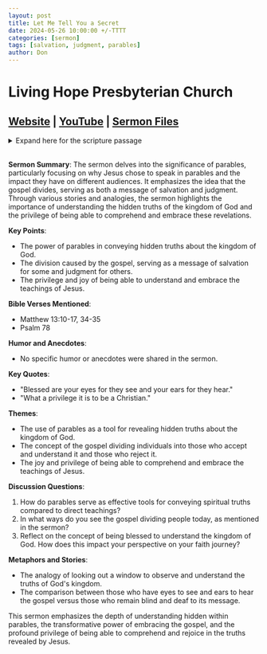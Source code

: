 ```yaml
---
layout: post
title: Let Me Tell You a Secret
date: 2024-05-26 10:00:00 +/-TTTT
categories: [sermon]
tags: [salvation, judgment, parables]
author: Don
---
```


# Living Hope Presbyterian Church

## [Website](https://www.livinghopepresbyterian.org/) | [YouTube](https://www.youtube.com/@LivingHopePresbyterianChurch) | [Sermon Files](https://github.com/jobian-ai/LHP-Sermons/tree/main/sermons/24-05-26)

<details closed>
  <summary>Expand here for the scripture passage</summary>
<br/><br/><b>Matthew 13</b>
<br/><br/><i>Matthew 13: 10 Then the disciples came and said to him, “Why do you speak to them in parables?” 11 And he answered them, “To you it has been given to know the secrets of the kingdom of heaven, but to them it has not been given. 12 For to the one who has, more will be given, and he will have an abundance, but from the one who has not, even what he has will be taken away. 13 This is why I speak to them in parables, because seeing they do not see, and hearing they do not hear, nor do they understand. 14 Indeed, in their case the prophecy of Isaiah is fulfilled that says:
 “‘“You will indeed hear but never understand,
 and you will indeed see but never perceive.”
15 For this people’s heart has grown dull,
 and with their ears they can barely hear,
 and their eyes they have closed,
lest they should see with their eyes
 and hear with their ears
and understand with their heart
 and turn, and I would heal them.’
16 But blessed are your eyes, for they see, and your ears, for they hear. 17 For truly, I say to you, many prophets and righteous people longed to see what you see, and did not see it, and to hear what you hear, and did not hear it.
  <br/><br/>
Matthew 13: 34 All these things Jesus said to the crowds in parables; indeed, he said nothing to them without a parable. 35 This was to fulfill what was spoken by the prophet:
 “I will open my mouth in parables;
 I will utter what has been hidden since the foundation of the world.”
<br/><br/></i>
ESV: The Holy Bible, English Standard Version ©2011 Crossway Bibles, a division of Good News Publishers.  All rights reserved.
<br/><br/>
</details>
<br/>

**Sermon Summary**:
The sermon delves into the significance of parables, particularly focusing on why Jesus chose to speak in parables and the impact they have on different audiences. It emphasizes the idea that the gospel divides, serving as both a message of salvation and judgment. Through various stories and analogies, the sermon highlights the importance of understanding the hidden truths of the kingdom of God and the privilege of being able to comprehend and embrace these revelations.

**Key Points**:

- The power of parables in conveying hidden truths about the kingdom of God.
- The division caused by the gospel, serving as a message of salvation for some and judgment for others.
- The privilege and joy of being able to understand and embrace the teachings of Jesus.

**Bible Verses Mentioned**:

- Matthew 13:10-17, 34-35
- Psalm 78

**Humor and Anecdotes**:

- No specific humor or anecdotes were shared in the sermon.

**Key Quotes**:

- "Blessed are your eyes for they see and your ears for they hear."
- "What a privilege it is to be a Christian."

**Themes**:

- The use of parables as a tool for revealing hidden truths about the kingdom of God.
- The concept of the gospel dividing individuals into those who accept and understand it and those who reject it.
- The joy and privilege of being able to comprehend and embrace the teachings of Jesus.

**Discussion Questions**:

1. How do parables serve as effective tools for conveying spiritual truths compared to direct teachings?
2. In what ways do you see the gospel dividing people today, as mentioned in the sermon?
3. Reflect on the concept of being blessed to understand the kingdom of God. How does this impact your perspective on your faith journey?

**Metaphors and Stories**:

- The analogy of looking out a window to observe and understand the truths of God's kingdom.
- The comparison between those who have eyes to see and ears to hear the gospel versus those who remain blind and deaf to its message.

This sermon emphasizes the depth of understanding hidden within parables, the transformative power of embracing the gospel, and the profound privilege of being able to comprehend and rejoice in the truths revealed by Jesus.
